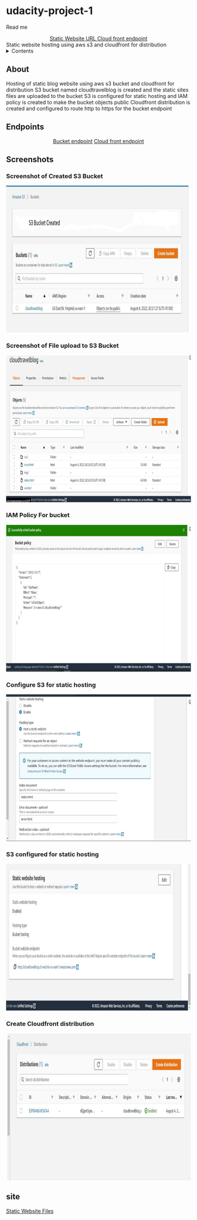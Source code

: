 # udacity-project-1

<a name="readme-top">Read me</a>

<div align="center">
<a href="http://cloudtravelblog.s3-website-us-east-1.amazonaws.com">Static Website URL </a>
<a href="https://d3jpm5gns8wifo.cloudfront.net">Cloud front endpoint</a>
  </div>
Static website hosting using aws s3 and cloudfront for distribution
<details>
  <summary> Contents </summary>
  <ol>
    <li><a href="#About"> About The Project </a></li>
  </ol>
   <ol>
    <li><a href="#Endpoints"> Endpoints </a></li>
  </ol>
   <ol>
    <li><a href="#Screenshots"> Screenshots </a></li>
  </ol>
  <ol>
    <li><a href="#site">Sites Content </a></li>
  </ol>
  </details>
  
  ## About
  Hosting of static blog website using aws s3 bucket and cloudfront for distribution
  S3 bucket named cloudtravelblog is created and the static sites files are uploaded to the bucket
  S3 is configured for static hosting and IAM policy is created to make the bucket objects public
  Cloudfront distribution is created and configured to route http to https for the bucket endpoint

## Endpoints

  <div align="center">
<a href="http://cloudtravelblog.s3-website-us-east-1.amazonaws.com">Bucket endpoint</a>
<a href="https://d3jpm5gns8wifo.cloudfront.net">Cloud front endpoint</a>
  </div>
  
  ## Screenshots
  <div>
  <h3> Screenshot of Created S3 Bucket</h3>
  <img src="images/sc1.JPG" width="900" height="400" />
  </div>
  <div>
  <h3> Screenshot of File upload to S3 Bucket</h3>
  <img src="images/sc2.JPG" width="900" height="400" />
  </div>
  <div>
  <h3> IAM Policy For bucket</h3>
  <img src="images/sc3.JPG" width="900" height="400" />
  </div>
  <div>
  <h3> Configure S3 for static hosting</h3>
  <img src="images/sc4.JPG" width="900" height="400"/>
  </div>
  <div>
  <h3> S3 configured for static hosting</h3>
  <img src="images/sc5.JPG" width="900" height="400" />
  </div>
  <div>
  <h3> Create Cloudfront distribution</h3>
  <img src="images/sc6.JPG" width="900" height="400" />
  </div>
  
  ## site
  <a href="udacity-starter-website">Static Website Files</a>

